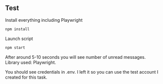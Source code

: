 ##  Test
Install everything including Playwright
  ```sh
  npm install 
  ```
Launch script
  ```sh
  npm start 
  ```
After around 5-10 seconds you will see number of unread messages.
Library used: Playwright.

You should see credentials in .env. I left it so you can use the test account I created for this task.
